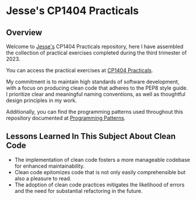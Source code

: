# Jesse's CP1404 Practicals

## Overview

Welcome to [Jesse's](http://www.github.com/jessepurcell) CP1404 Practicals repository, here I have
assembled the collection of practical exercises completed during the third trimester of 2023.

You can access the practical exercises at [CP1404 Practicals](https://github.com/CP1404/Practicals).

My commitment is to maintain high standards of software development, with a focus on producing clean code that adheres
to the PEP8 style guide. I prioritize clear and meaningful naming conventions, as well as thoughtful design principles
in my work.

Additionally, you can find the programming patterns used throughout this repository documented
at [Programming Patterns](https://github.com/CP1404/Starter/wiki/Programming-Patterns).

## Lessons Learned In This Subject About Clean Code

- The implementation of clean code fosters a more manageable codebase for enhanced maintainability.
- Clean code epitomizes code that is not only easily comprehensible but also a pleasure to read.
- The adoption of clean code practices mitigates the likelihood of errors and the need for substantial refactoring in
  the future.
